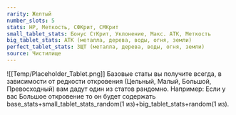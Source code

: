 ```yaml
---
rarity: Желтый
number_slots: 5
stats: HP, Меткость, СФКрит, СМКрит
small_tablet_stats: Бонус СтКрит, Уклонение, Макс. АТК, Меткость
big_tablet_stats: АТК (металла, дерева, воды, огня, земли)
perfect_tablet_stats: ЗЩТ (металла, дерева, воды, огня, земли)
source: Чистилище
---
```

![[Temp/Placeholder_Tablet.png]]
Базовые статы вы получите всегда, в зависимости от редкости откровения (Цельный, Малый, Большой, Превосходный) вам дадут один из статов рандомно. Например: Если у вас Большое откровение то он будет содержать base_stats+small_tablet_stats_random(1 из)+big_tablet_stats+random(1 из).
